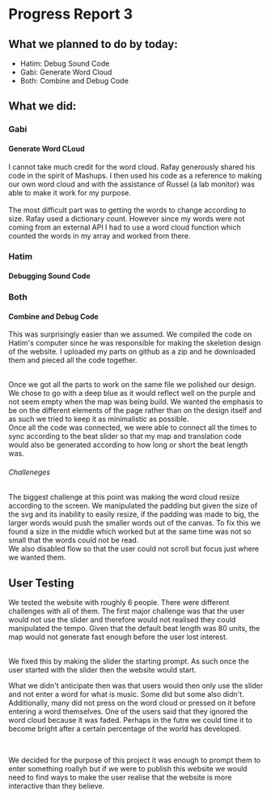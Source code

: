 # Progress Report 3

## What we planned to do by today:

* Hatim: Debug Sound Code
* Gabi: Generate Word Cloud
* Both: Combine and Debug Code

## What we did:

### Gabi 

#### Generate Word CLoud

I cannot take much credit for the word cloud. Rafay generously shared his code in the spirit of Mashups. I then used his code as a reference to making our own word cloud and with the assistance of Russel (a lab monitor) was able to make it work for my purpose. 
<br>
<br>
The most difficult part was to getting the words to change according to size. Rafay used a dictionary count. However since my words were not coming from an external API I had to use a word cloud function which counted the words in my array and worked from there.



### Hatim

#### Debugging Sound Code


### Both

#### Combine and Debug Code

This was surprisingly easier than we assumed. We compiled the code on Hatim's computer since he was responsible for making the skeletion design of the website. I uploaded my parts on github as a zip and he downloaded them and pieced all the code together. 

<br>
Once we got all the parts to work on the same file we polished our design. We chose to go with a deep blue as it would reflect well on the purple and not seem empty when the map was being build. We wanted the emphasis to be on the different elements of the page rather than on the design itself and as such we tried to keep it as minimalistic as possible.

<br>
Once all the code was connected, we were able to connect all the times to sync according to the beat slider so that my map and translation code would also be generated according to how long or short the beat length was.

###### Challeneges

The biggest challenge at this point was making the word cloud resize according to the screen. We manipulated the padding but given the size of the svg and its inability to easily resize, if the padding was made to big, the larger words would push the smaller words out of the canvas. To fix this we found a size in the middle which worked but at the same time was not so small that the words could not be read. 
<br>
We also disabled flow so that the user could not scroll but focus just where we wanted them.



## User Testing

We tested the website with roughly 6 people. There were different challenges with all of them. The first major challenge was that the user would not use the slider and therefore would not realised they could manipulated the tempo. Given that the default beat length was 80 units, the map would not generate fast enough before the user lost interest. 

<br>
We fixed this by making the slider the starting prompt. As such once the user started with the slider then the website would start.

<br>

What we didn't anticipate then was that users would then only use the slider and not enter a word for what is music. Some did but some also didn't. Additionally, many did not press on the word cloud or pressed on it before entering a word themselves. One of the users said that they ignored the word cloud because it was faded. Perhaps in the futre we could time it to become bright after a certain percentage of the world has developed.

<br>

We decided for the purpose of this project it was enough to prompt them to enter something roallyh but if we were to publish this website we would need to find ways to make the user realise that the website is more interactive than they believe.
